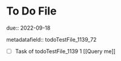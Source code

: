 # To Do File

due:: 2022-09-18

metadatafield:: todoTestFile_1139_72

- [ ] Task of todoTestFile_1139 1 [[Query me]]
